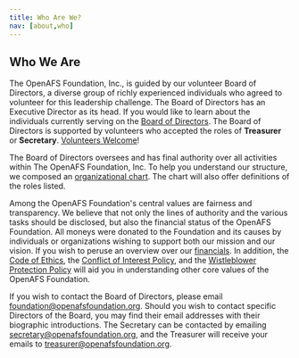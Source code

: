 ```yaml
---
title: Who Are We?
nav: [about,who]
---
```


## Who We Are ##

The OpenAFS Foundation, Inc., is guided by our volunteer Board of Directors, a diverse
group of richly experienced individuals who agreed to volunteer for this
leadership challenge.  The Board of Directors has an Executive Director as its
head.  If you would like to learn about the individuals currently serving on
the [Board of Directors]({{site.github.url}}/about/board/).  The Board of
Directors is supported by volunteers who accepted the roles of **Treasurer** or
**Secretary**. [Volunteers Welcome]({{site.github.url}}/help/volunteer/)!

The Board of Directors oversees and has final authority over all activities
within The OpenAFS Foundation, Inc.  To help you understand our structure, we
composed an [organizational chart]({{site.github.url}}/about/org-chart/). The
chart will also offer definitions of the roles listed.

Among the OpenAFS Foundation's central values are fairness and transparency.
We believe that not only the lines of authority and the various tasks should be
disclosed, but also the financial status of the OpenAFS Foundation.  All moneys
were donated to the Foundation and its causes by individuals or organizations
wishing to support both our mission and our vision.  If you wish to peruse an
overview over our [financials]({{site.github.url}}/about/finance/).  In addition, the
[Code of Ethics]({{site.github.url}}/docs/openafs-foundation-coi-policy.pdf), the [Conflict of Interest
Policy]({{site.github.url}}/docs/openafs-foundation-coe.pdf), and the [Wistleblower Protection Policy]({{site.github.url}}/docs/openafs-foundation-whistleblower-policy.pdf)
will aid you in understanding other core values of the OpenAFS Foundation. 

If you wish to contact the Board of Directors, please email
[foundation@openafsfoundation.org](mailto:foundation@openafsfoundation.org).  Should you wish to
contact specific Directors of the Board, you may find their email addresses
with their biographic introductions.  The Secretary can be contacted by
emailing [secretary@openafsfoundation.org](mailto:secretary@openafsfoundation.org), and the
Treasurer will receive your emails to
[treasurer@openafsfoundation.org](mailto:treasurer@openafsfoundation.org).
